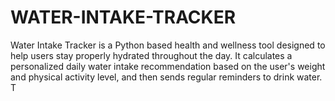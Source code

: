 # WATER-INTAKE-TRACKER
Water Intake Tracker is a Python based health and wellness tool designed to help users stay properly hydrated throughout the day. It calculates a personalized daily water intake recommendation based on the user's weight and physical activity level, and then sends regular reminders to drink water.  T
